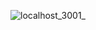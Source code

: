 ![localhost_3001_](https://user-images.githubusercontent.com/91192090/226721724-e94b1db3-7e09-4776-bbbe-d782772ab69b.png)

